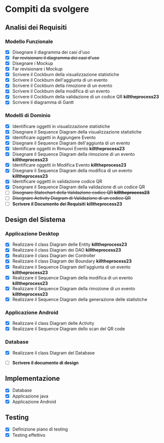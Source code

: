 # Compiti da svolgere

## Analisi dei Requisiti

### Modello Funzionale
- [x] Disegnare il diagramma dei casi d'uso
- [x] ~~Far revisionare il diagramma dei casi d'uso~~
- [x] Disegnare i Mockup
- [x] Far revisionare i Mockup
- [x] Scrivere il Cockburn della visualizzazione statistiche
- [x] Scrivere il Cockburn dell'aggiunta di un evento
- [x] Scrivere il Cockburn della rimozione di un evento
- [x] Scrivere il Cockburn della modifica di un evento
- [x] Scrivere il Cockburn della validazione di un codice QR **killtheprocess23**
- [x] Scrivere il diagramma di Gantt

### Modelli di Dominio
- [x] Identificare oggetti in visualizzazione statistiche
- [x] Disegnare il Sequence Diagram della visualizzazione statistiche
- [x] Identificare oggetti in Aggiungere Evento
- [x] Disegnare il Sequence Diagram dell'aggiunta di un evento
- [x] Identificare oggetti in Rimuovi Evento **killtheprocess23**
- [x] Disegnare il Sequence Diagram della rimozione di un evento **killtheprocess23**
- [x] Identificare oggetti in Modifica Evento **killtheprocess23**
- [x] Disegnare il Sequence Diagram della modifica di un evento **killtheprocess23**
- [x] Identificare oggetti in validazione codice QR
- [x] Disegnare il Sequence Diagram della validazione di un codice QR
- [ ] ~~Disegnare Statechart della Validazione codice QR **killtheprocess23**~~
- [ ] ~~Disegnare Activity Diagram di Validazione di un codice QR~~
- [ ] **Scrivere il Documento dei Requisiti** **killtheprocess23**

## Design del Sistema

### Applicazione Desktop
- [x] Realizzare il class Diagram delle Entity **killtheprocess23**
- [x] Realizzare il class Diagram dei DAO **killtheprocess23**
- [x] Realizzare il class Diagram dei Controller 
- [x] Realizzare il class Diagram dei Boundary **killtheprocess23**     
- [x] Realizzare il Sequence Diagram dell'aggiunta di un evento **killtheprocess23**
- [x] Realizzare il Sequence Diagram della modifica di un evento **killtheprocess23**
- [x] Realizzare il Sequence Diagram della rimozione di un evento **killtheprocess23**
- [x] Realizzare il Sequence Diagram della generazione delle statistiche

### Applicazione Android
- [x] Realizzare il class Diagram delle Activity
- [x] Realizzare il Sequence Diagram dello scan del QR code 

### Database
- [x] Realizzare il class Diagram del Database

- [ ] **Scrivere il documento di design**

## Implementazione

- [x] Database
- [x] Applicazione java
- [x] Applicazione Android

## Testing

- [x] Definizione piano di testing
- [x] Testing effettivo
